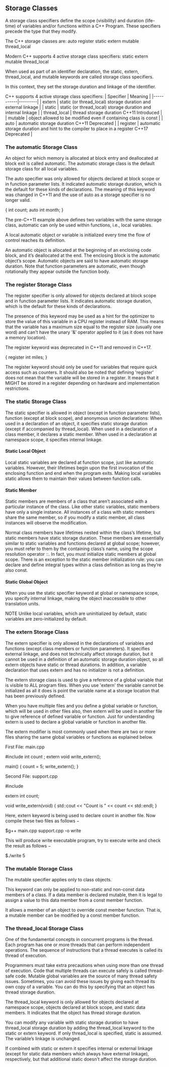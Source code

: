 ## Storage Classes
A storage class specifiers define the scope (visibility) and duration (life-time) of variables and/or functions within a C++ Program. These specifiers precede the type that they modify.

The C++ storage classes are:
  auto
  register
  static
  extern
  mutable
  thread_local

Modern C++ supports 4 active storage class specifiers:
	static
	extern
	mutable
	thread_local

When used as part of an identifier declaration, the static, extern, thread_local, and mutable keywords are called storage class specifiers.

In this context, they set the storage duration and linkage of the identifier.

C++ supports 4 active storage class specifiers:
| Specifier | Meaning |
|-----------|---------|
| extern | static (or thread_local) storage duration and external linkage |
| static | static (or thread_local) storage duration and internal linkage |
| thread_local | thread storage duration C++11 Introduced |
| mutable | object allowed to be modified even if containing class is const |
| auto | automatic storage duration C++11 Deprecated |
| register | automatic storage duration and hint to the compiler to place in a register C++17 Deprecated |




### The automatic Storage Class
An object for which memory is allocated at block entry and deallocated at block exit is called automatic. The automatic storage class is the default storage class for all local variables.

The auto specifier was only allowed for objects declared at block scope or in function parameter lists. It indicated automatic storage duration, which is the default for these kinds of declarations. The meaning of this keyword was changed in C++11 and the use of auto as a storage specifier is no longer valid.

{
   int count;
   auto int month;
}

The pre-C++11 example above defines two variables with the same storage class, automatic can only be used within functions, i.e., local variables.

A local automatic object or variable is initialized every time the flow of control reaches its definition.

An automatic object is allocated at the beginning of an enclosing code block,
and it’s deallocated at the end. The enclosing block is the automatic object’s
scope. Automatic objects are said to have automatic storage duration. Note that
function parameters are automatic, even though rotationally they appear
outside the function body.




### The register Storage Class

The register specifier is only allowed for objects declared at block scope and in function parameter lists. It indicates automatic storage duration, which is the default for these kinds of declarations.

The presence of this keyword may be used as a hint for the optimizer to store the value of this variable in a CPU register instead of RAM. This means that the variable has a maximum size equal to the register size (usually one word) and can't have the unary '&' operator applied to it (as it does not have a memory location).

The register keyword was deprecated in C++11 and removed in C++17.

{
   register int  miles;
}

The register keyword should only be used for variables that require quick access such as counters. It should also be noted that defining 'register' does not mean that the variable will be stored in a register. It means that it MIGHT be stored in a register depending on hardware and implementation restrictions.





### The static Storage Class
The static specifier is allowed in object (except in function parameter lists), function (except at block scope), and anonymous union declarations:
  When used in a declaration of an object, it specifies static storage duration (except if accompanied by thread_local).
  When used in a declaration of a class member, it declares a static member.
  When used in a declaration at namespace scope, it specifies internal linkage.


#### Static Local Object
Local static variables are declared at function scope, just like automatic variables. However, their lifetimes begin upon the first invocation of the enclosing function and end when the program exits. Making local variables static allows them to maintain their values between function calls.


#### Static Member
Static members are members of a class that aren’t associated with a particular
instance of the class. Like other static variables, static members have only a single instance. All instances of a class with static members share the same member, so if you modify a static member, all class instances will observe the modification.

Normal class members have lifetimes nested within the class’s lifetime, but static members have static storage duration. These members are essentially similar to static variables and functions declared at global scope; however, you must refer to them by the containing class’s name, using the scope resolution operator ::. In fact, you must initialize static members at global scope. There is an exception to the static member initialization rule: you can declare and define integral types within a class definition as long as they’re also const.


#### Static Global Object
When you use the static specifier keyword at global or namespace scope, you specify internal linkage, making the object inaccessible to other translation units.

NOTE
Unlike local variables, which are uninitialized by default, static variables are zero-initialized by default.





### The extern Storage Class
The extern specifier is only allowed in the declarations of variables and functions (except class members or function parameters). It specifies external linkage, and does not technically affect storage duration, but it cannot be used in a definition of an automatic storage duration object, so all extern objects have static or thread durations. In addition, a variable declaration that uses extern and has no initializer is not a definition.

The extern storage class is used to give a reference of a global variable that is visible to ALL program files. When you use 'extern' the variable cannot be initialized as all it does is point the variable name at a storage location that has been previously defined.

When you have multiple files and you define a global variable or function, which will be used in other files also, then extern will be used in another file to give reference of defined variable or function. Just for understanding extern is used to declare a global variable or function in another file.

The extern modifier is most commonly used when there are two or more files sharing the same global variables or functions as explained below.

First File: main.cpp

  #include <iostream>
  int count ;
  extern void write_extern();

  main() {
     count = 5;
     write_extern();
  }

Second File: support.cpp

  #include <iostream>

  extern int count;

  void write_extern(void) {
     std::cout << "Count is " << count << std::endl;
  }

Here, extern keyword is being used to declare count in another file. Now compile these two files as follows −

  $g++ main.cpp support.cpp -o write

This will produce write executable program, try to execute write and check the result as follows −

  $./write
  5




### The mutable Storage Class

The mutable specifier applies only to class objects.

This keyword can only be applied to non-static and non-const data members of a class. If a data member is declared mutable, then it is legal to assign a value to this data member from a const member function.

It allows a member of an object to override const member function. That is, a mutable member can be modified by a const member function.



### The thread_local Storage Class
One of the fundamental concepts in concurrent programs is the thread. Each program has one or more threads that can perform independent operations. The sequence of instructions that a thread executes is called its thread of execution.

Programmers must take extra precautions when using more than one thread of execution. Code that multiple threads can execute safely is called thread-safe code. Mutable global variables are the source of many thread safety issues. Sometimes, you can avoid these issues by giving each thread its own
copy of a variable. You can do this by specifying that an object has thread storage duration.

The thread_local keyword is only allowed for objects declared at namespace scope, objects declared at block scope, and static data members. It indicates that the object has thread storage duration.

You can modify any variable with static storage duration to have thread_local storage duration by adding the thread_local keyword to the static or
extern keyword. If only thread_local is specified, static is assumed. The variable’s linkage is unchanged.

If combined with static or extern it specifies internal or external linkage (except for static data members which always have external linkage), respectively, but that additional static doesn't affect the storage duration.
